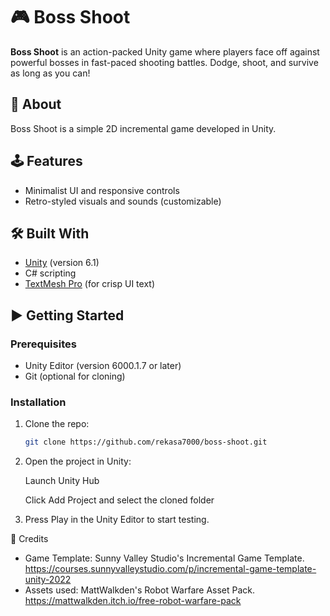 # 🎮 Boss Shoot

**Boss Shoot** is an action-packed Unity game where players face off against powerful bosses in fast-paced shooting battles. Dodge, shoot, and survive as long as you can!

## 🧠 About

Boss Shoot is a simple 2D incremental game developed in Unity.

## 🕹️ Features

- Minimalist UI and responsive controls
- Retro-styled visuals and sounds (customizable)

## 🛠 Built With

- [Unity](https://unity.com/) (version 6.1)
- C# scripting
- [TextMesh Pro](https://docs.unity3d.com/Packages/com.unity.textmeshpro@2.1/manual/index.html) (for crisp UI text)

## ▶️ Getting Started

### Prerequisites

- Unity Editor (version 6000.1.7 or later)
- Git (optional for cloning)

### Installation

1. Clone the repo:
   ```bash
   git clone https://github.com/rekasa7000/boss-shoot.git
2. Open the project in Unity:

    Launch Unity Hub

    Click Add Project and select the cloned folder

3. Press Play in the Unity Editor to start testing.


🙌 Credits

- Game Template: Sunny Valley Studio's Incremental Game Template. https://courses.sunnyvalleystudio.com/p/incremental-game-template-unity-2022
- Assets used: MattWalkden's Robot Warfare Asset Pack. https://mattwalkden.itch.io/free-robot-warfare-pack
